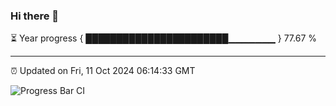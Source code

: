 ### Hi there 👋

⏳ Year progress { ███████████████████████▁▁▁▁▁▁▁ } 77.67 %

---

⏰ Updated on Fri, 11 Oct 2024 06:14:33 GMT

![Progress Bar CI](https://github.com/Shyam-Makwana/GitHub-Actions-Demo/workflows/Progress%20Bar%20CI/badge.svg)
